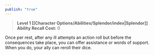 ```yaml
---
publish: "true"
---
```

> **Level 1 [[Character Options/Abilities/Splendor/index|Splendor]] Ability**
> **Recall Cost:** 0

Once per rest, after any ill attempts an action roll but before the consequences take place, you can offer assistance or words of support. When you do, your ally can reroll their dice.

